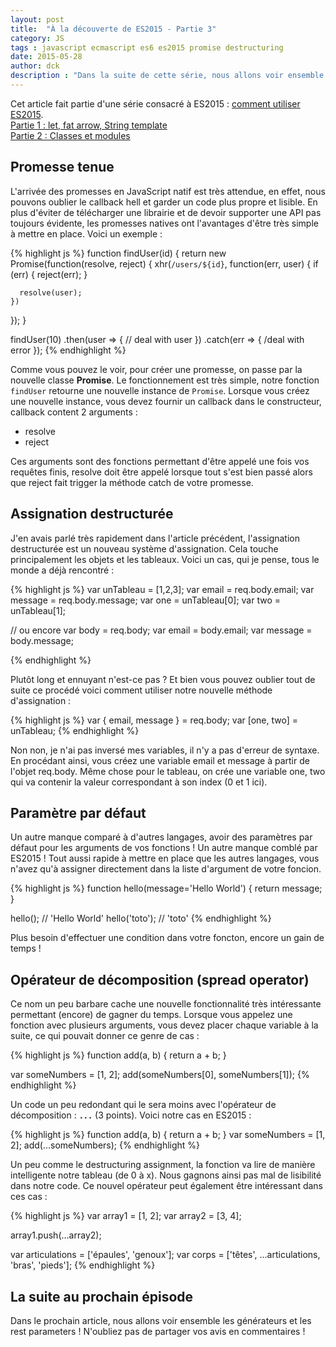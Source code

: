 ```yaml
---
layout: post
title:  "À la découverte de ES2015 - Partie 3"
category: JS
tags : javascript ecmascript es6 es2015 promise destructuring
date: 2015-05-28
author: dck
description : "Dans la suite de cette série, nous allons voir ensemble les promesses et quelques petites nouveautées !"
---
```


<div class="bs-callout bs-callout-info">
  Cet article fait partie d'une série consacré à ES2015 : <a href="http://www.lilleweb.fr/js/2015/03/17/utilisez-maintenant-es2015/">comment utiliser ES2015</a>.
  <br />
  <a href="http://www.lilleweb.fr/js/2015/03/23/a-la-decouverte-de-es2015/">Partie 1 : let, fat arrow, String template</a>
  <br />
  <a href="http://www.lilleweb.fr/js/2015/03/23/a-la-decouverte-de-es2015-partie-2/">Partie 2 : Classes et modules</a>
</div>

## Promesse tenue
L'arrivée des promesses en JavaScript natif est très attendue, en effet, nous pouvons oublier le callback hell et garder
un code plus propre et lisible.
En plus d'éviter de télécharger une librairie et de devoir supporter une API pas toujours évidente, les promesses natives ont l'avantages d'être très simple à mettre en place. Voici un exemple :

{% highlight js %}
function findUser(id) {
  return new Promise(function(resolve, reject) {
    xhr(`/users/${id}`, function(err, user) {
      if (err) {
        reject(err);
      }

      resolve(user);
    })
  });
}

findUser(10)
  .then(user => {
    // deal with user
  })
  .catch(err => {
    /deal with error
  });
{% endhighlight %}

Comme vous pouvez le voir, pour créer une promesse, on passe par la nouvelle classe **Promise**.
Le fonctionnement est très simple, notre fonction `findUser` retourne une nouvelle instance de `Promise`.
Lorsque vous créez une nouvelle instance, vous devez fournir un callback dans le constructeur, callback content 2 arguments :
- resolve
- reject

Ces arguments sont des fonctions permettant d'être appelé une fois vos requêtes finis, resolve doit être appelé lorsque tout s'est bien passé alors que reject
fait trigger la méthode catch de votre promesse.


## Assignation destructurée

J'en avais parlé très rapidement dans l'article précédent, l'assignation destructurée est un nouveau système d'assignation.
Cela touche principalement les objets et les tableaux. Voici un cas, qui je pense, tous le monde a déjà rencontré :

{% highlight js %}
var unTableau = [1,2,3];
var email = req.body.email;
var message = req.body.message;
var one = unTableau[0];
var two = unTableau[1];

// ou encore
var body = req.body;
var email = body.email;
var message = body.message;

{% endhighlight %}

Plutôt long et ennuyant n'est-ce pas ? Et bien vous pouvez oublier tout de suite ce procédé voici comment utiliser notre nouvelle méthode d'assignation :

{% highlight js %}
var { email, message } = req.body;
var [one, two] = unTableau;
{% endhighlight %}

Non non, je n'ai pas inversé mes variables, il n'y a pas d'erreur de syntaxe. En procédant ainsi, vous créez une variable email et message à partir de l'objet req.body.
Même chose pour le tableau, on crée une variable one, two qui va contenir la valeur correspondant à son index (0 et 1 ici).

## Paramètre par défaut

Un autre manque comparé à d'autres langages, avoir des paramètres par défaut pour les arguments de vos fonctions !
Un autre manque comblé par ES2015 ! Tout aussi rapide à mettre en place que les autres langages, vous n'avez qu'à assigner directement dans la liste d'argument de votre foncion.

{% highlight js %} 
function hello(message='Hello World') {
  return message;
}

hello(); // 'Hello World'
hello('toto'); // 'toto'
{% endhighlight %}

Plus besoin d'effectuer une condition dans votre foncton, encore un gain de temps !

## Opérateur de décomposition (spread operator)

Ce nom un peu barbare cache une nouvelle fonctionnalité très intéressante permettant (encore) de gagner du temps.
Lorsque vous appelez une fonction avec plusieurs arguments, vous devez placer chaque variable à la suite, ce qui pouvait donner ce genre de cas :

{% highlight js %}
function add(a, b) {
  return a + b;
}

var someNumbers = [1, 2];
add(someNumbers[0], someNumbers[1]);
{% endhighlight %}

Un code un peu redondant qui le sera moins avec l'opérateur de décomposition : **`...`** (3 points). Voici notre cas en ES2015 :

{% highlight js %}
function add(a, b) {
  return a + b;
}
var someNumbers = [1, 2];
add(...someNumbers);
{% endhighlight %}

Un peu comme le destructuring assignment, la fonction va lire de manière intelligente notre tableau (de 0 à x). Nous gagnons ainsi pas mal de lisibilité dans notre code.
Ce nouvel opérateur peut également être intéressant dans ces cas :

{% highlight js %}
var array1 = [1, 2];
var array2 = [3, 4];

array1.push(...array2);

var articulations = ['épaules', 'genoux'];
var corps = ['têtes', ...articulations, 'bras', 'pieds'];
{% endhighlight %}

## La suite au prochain épisode

Dans le prochain article, nous allons voir ensemble les générateurs et les rest parameters ! N'oubliez pas de partager vos avis en commentaires !